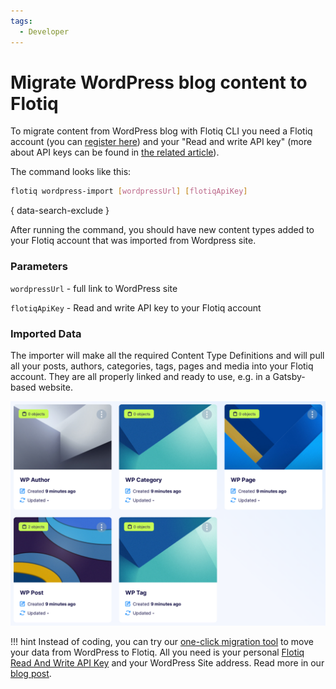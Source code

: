 ```yaml
---
tags:
  - Developer
---
```


# Migrate WordPress blog content to Flotiq

To migrate content from WordPress blog with Flotiq CLI you need a Flotiq account (you can [register here](http://editor.flotiq.com/register?plan=1ef44daa-fdc3-6790-960e-cb20a0848bfa)) and your "Read and write API key" (more about API keys can be found in [the related article](../API/index.md)).

The command looks like this:

```bash
flotiq wordpress-import [wordpressUrl] [flotiqApiKey]
```
{ data-search-exclude }

After running the command, you should have new content types added to your Flotiq account that was imported from Wordpress site.

### Parameters

`wordpressUrl` - full link to WordPress site

`flotiqApiKey` - Read and write API key to your Flotiq account

### Imported Data

The importer will make all the required Content Type Definitions and will pull all your posts, authors, categories, tags, pages and media into your Flotiq account. They are all properly linked and ready to use, e.g. in a Gatsby-based website. 

![](images/wordpress-content-types.png)


!!! hint
    Instead of coding, you can try our [one-click migration tool](https://flotiq.com/services/migrate-wordpress-to-flotiq-headless-cms/) to move your data from WordPress to Flotiq.
    All you need is your personal [Flotiq Read And Write API Key](http://flotiq.com/docs/API/#application-api-keys) and your WordPress Site address.
    Read more in our [blog post](https://blog.flotiq.com/migrate-wordpress-to-flotiq-headless-cms).

